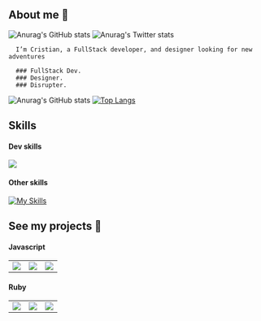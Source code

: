 
 ## About me 👋    
 ![Anurag's GitHub stats](https://img.shields.io/github/followers/mhatw?style=flat-square)
 ![Anurag's Twitter stats](https://img.shields.io/twitter/follow/jorgeAsolisM?style=social)


 
      I’m Cristian, a FullStack developer, and designer looking for new adventures
        
      ### FullStack Dev.
      ### Designer.
      ### Disrupter.

![Anurag's GitHub stats](https://github-readme-stats.vercel.app/api?username=mhatw&show_icons=true&theme=dracula&layout=compact)
[![Top Langs](https://github-readme-stats.vercel.app/api/top-langs/?username=mhatw&layout=compact&theme=dracula)](https://github.com/mhatw/github-readme-stats)
## Skills
#### Dev skills
<p>
  <a href="https://skillicons.dev">
    <img src="https://skillicons.dev/icons?i=ruby,react,rails,js,postgres,html,css" />
  </a>
</p>

#### Other skills
[![My Skills](https://skillicons.dev/icons?i=ae,ai,ps,pr,figma)](https://skillicons.dev)

## See my projects 👋

#### Javascript
<table style="width:100%" >
  <tr>
    <td>
     <a href="https://github.com/mhatw/organizable">
      <img align="center" src="https://github-readme-stats.vercel.app/api/pin/?username=mhatw&repo=organizable" />
     </a>
    </td>
    <td>
     <a href="https://github.com/mhatw/contacts">
      <img align="center" src="https://github-readme-stats.vercel.app/api/pin/?username=mhatw&repo=contacts" />
    </a>
	</td>
    <td>
      <a href="https://github.com/mhatw/todoList-js">
       <img align="center" src="https://github-readme-stats.vercel.app/api/pin/?username=mhatw&repo=todoList-js" />
      </a>
   	</td>
 </tr>
 
</table>

#### Ruby
<table style="width:100%" >
  <tr>
    <td>
     <a href="https://github.com/mhatw/organizable">
      <img align="center" src="https://github-readme-stats.vercel.app/api/pin/?username=mhatw&repo=organizable&theme=dracula" />
     </a>
    </td>
    <td>
     <a href="https://github.com/mhatw/contacts">
      <img align="center" src="https://github-readme-stats.vercel.app/api/pin/?username=mhatw&repo=contacts&theme=dracula" />
    </a>
	</td>
    <td>
      <a href="https://github.com/mhatw/todoList-js">
       <img align="center" src="https://github-readme-stats.vercel.app/api/pin/?username=mhatw&repo=todoList-js&theme=dracula" />
      </a>
   	</td>
 </tr>
 
</table>
